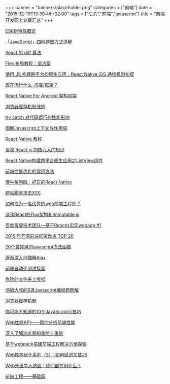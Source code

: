 +++
banner = "banners/placeholder.png"
categories = ["前端"]
date = "2015-12-19T13:39:46+02:00"
tags = ["汇总","前端","javascript"]
title = "前端开发网上文章汇总"
+++


[ES6新特性概览](http://www.cnblogs.com/Wayou/p/es6_new_features.html)

[「JavaScript」四种跨域方式详解](https://mp.weixin.qq.com/s?__biz=MzAwNjQwNzU2NQ==&mid=208424145&idx=2&sn=d6f3436dbef96e80048f3bcf2880c032&scene=0&key=41ecb04b05111003accd05a80b101d23f5f65bb90683c2faa0b9c46810386589bc6955510904b3d7f691121f017feb06&ascene=0&uin=MTM0ODQyNTk1&devicetype=iMac+MacBookAir7%2C1+OSX+OSX+10.10.5+build(14F1021)&version=11020201&pass_ticket=OUgFBuA2yqcV7ExJVNrQtm5NukTejEXnNHTun2M8jg8%3D)

[React 的 diff 算法](http://segmentfault.com/a/1190000000606216)

[Flex 布局教程：语法篇](https://mp.weixin.qq.com/s?__biz=MzAxODE2MjM1MA==&mid=209323512&idx=1&sn=c2134c53bd55eef5bb977839c629b087&key=41ecb04b0511100352e7e2f02fd9695d7de52481a587321f9f6ba555d7c8e6b09599fe88ef40e02db9eff1811cbee0fc&ascene=0&uin=MTM0ODQyNTk1&devicetype=iMac+MacBookAir7%2C1+OSX+OSX+10.10.5+build(14F1021)&version=11020201&pass_ticket=OUgFBuA2yqcV7ExJVNrQtm5NukTejEXnNHTun2M8jg8%3D)

[使用 JS 构建跨平台的原生应用：React Native iOS 通信机制初探](http://taobaofed.org/blog/2015/12/30/the-communication-scheme-of-react-native-in-ios/)

[现在流行什么 JS库/框架？](https://mp.weixin.qq.com/s?__biz=MzA4Nzc4MjI4MQ==&mid=211241581&idx=1&sn=7d9fbd01da342425dc1f6281d3cfe197&scene=0&key=41ecb04b05111003aaba6c54ac19ca6585c4c00932fd75f341be9b795bede48d3fc8c172045ebc19f479d3aff8625cbe&ascene=0&uin=MTM0ODQyNTk1&devicetype=iMac+MacBookAir7%2C1+OSX+OSX+10.10.5+build(14F1021)&version=11020201&pass_ticket=OUgFBuA2yqcV7ExJVNrQtm5NukTejEXnNHTun2M8jg8%3D)

[React Native For Android 架构初探](http://zhuanlan.zhihu.com/magilu/20259704)

[浏览器缓存机制浅析](https://mp.weixin.qq.com/s?__biz=MzAxODE2MjM1MA==&mid=209846596&idx=1&sn=803b9c256d17b2ca2c1cec1322ee19f0&scene=0&key=41ecb04b0511100374b2888613719860979d4a4e623d6c1ef483816039adc27a3d3015a95881ce61b21a343876ef3551&ascene=0&uin=MTM0ODQyNTk1&devicetype=iMac+MacBookAir7%2C1+OSX+OSX+10.10.5+build(14F1021)&version=11020201&pass_ticket=OUgFBuA2yqcV7ExJVNrQtm5NukTejEXnNHTun2M8jg8%3D)  

[try catch 对代码运行的性能影响](http://taobaofed.org/blog/2015/10/28/try-catch-runing-problem/)

[图解Javascript上下文与作用域](https://mp.weixin.qq.com/s?__biz=MzAxODE2MjM1MA==&mid=209783326&idx=1&sn=aeaae340d52fa7f316bfaaf601682ef7&scene=0&key=41ecb04b05111003e740fa16b8f955013f175640e07a7239be0f667d77981e94083a81e08975c99fbe6f091ae648ea8b&ascene=0&uin=MTM0ODQyNTk1&devicetype=iMac+MacBookAir7%2C1+OSX+OSX+10.10.5+build(14F1021)&version=11020201&pass_ticket=OUgFBuA2yqcV7ExJVNrQtm5NukTejEXnNHTun2M8jg8%3D)

[React Native 教程](http://wiki.jikexueyuan.com/project/react-native/homepage.html)

[谈谈 React.js 的核心入门知识](https://mp.weixin.qq.com/s?__biz=MjM5OTA1MDUyMA==&mid=211494151&idx=2&sn=f342b427d2d6fa789817f0ff2a20938b&scene=0&key=41ecb04b05111003cf4703fb7804b2fde6904b49a1292e12a5ff22980bee8c39ecb85e498f5adfbe878a64ea3baf09ce&ascene=0&uin=MTM0ODQyNTk1&devicetype=iMac+MacBookAir7%2C1+OSX+OSX+10.10.5+build(14F1021)&version=11020201&pass_ticket=OUgFBuA2yqcV7ExJVNrQtm5NukTejEXnNHTun2M8jg8%3D)

[React Native构建跨平台原生应用之ListView组件](http://item.congci.com/item/react-native-goujian-kua-pingtai-yuansheng-yingyong-zhi-listview-zujian)

[前端性能优化的常用方法](https://mp.weixin.qq.com/s?__biz=MzA4Nzc4MjI4MQ==&mid=401777193&idx=1&sn=95540e0171a736caab1de5d876de7ae6&scene=0&key=41ecb04b05111003828645f0d91237dafa5b06ff4ae1c9ff7a56b5c4d9b1005883835619b87fce66b5dffde03f2f160c&ascene=0&uin=MTM0ODQyNTk1&devicetype=iMac+MacBookAir7%2C1+OSX+OSX+10.10.5+build(14F1021)&version=11020201&pass_ticket=OUgFBuA2yqcV7ExJVNrQtm5NukTejEXnNHTun2M8jg8%3D)

[慢牛系列四：好玩的React Native](http://www.cnblogs.com/hongyin163/p/stockman_animation.html)

[跨站脚本攻击XSS](https://mp.weixin.qq.com/s?__biz=MjM5NzU0MzU0Nw==&mid=211716745&idx=2&sn=2b7b3814d0d60e6df2cbd30494b5d5fe&scene=0&key=41ecb04b05111003694db4f3baad1b5bb6f97ba2efc5599b8f5b7d644b373b2f00a2d8346676c1f977e45122ef3acef3&ascene=0&uin=MTM0ODQyNTk1&devicetype=iMac+MacBookAir7%2C1+OSX+OSX+10.10.5+build(14F1021)&version=11020201&pass_ticket=OUgFBuA2yqcV7ExJVNrQtm5NukTejEXnNHTun2M8jg8%3D)

[如何成为一名优秀的web前端工程师？](https://mp.weixin.qq.com/s?__biz=MzA4NDIzNzMwMw==&mid=208791701&idx=1&sn=b1078c894492bb6f51f5a26a8c161b51&scene=0&key=41ecb04b05111003d2c2d8caf9bac2154b9f2fb7d4973d5d7c3b03571e6188188355e523ddc5771e2f4b754c08e7fb99&ascene=0&uin=MTM0ODQyNTk1&devicetype=iMac+MacBookAir7%2C1+OSX+OSX+10.10.5+build(14F1021)&version=11020201&pass_ticket=OUgFBuA2yqcV7ExJVNrQtm5NukTejEXnNHTun2M8jg8%3D)

[谈谈React的Flux架构和Immutable.js](https://mp.weixin.qq.com/s?__biz=MzAwNjQwNzU2NQ==&mid=208443481&idx=2&sn=cef55528bc8bab076af7872d771a89cf&scene=0&key=41ecb04b05111003b97c50accb9bdef1de2cf4d28dca4c6bbbe4910beec3fd3d4a7d2cb0e16b421f00b929d6d0b2df92&ascene=0&uin=MTM0ODQyNTk1&devicetype=iMac+MacBookAir7%2C1+OSX+OSX+10.10.5+build(14F1021)&version=11020201&pass_ticket=OUgFBuA2yqcV7ExJVNrQtm5NukTejEXnNHTun2M8jg8%3D)

[百度母婴技术团队—基于Reactjs实现webapp #1](https://mp.weixin.qq.com/s?__biz=MzAwNjQwNzU2NQ==&mid=400112126&idx=1&sn=d434f635120460eca7ca3dca667a4e2b&scene=0&key=41ecb04b0511100363da8e80ae7e1c24c481b0372aab8274bea1f6d0300bb5978125e5cd9b3cecefd58ba0394513f3e3&ascene=0&uin=MTM0ODQyNTk1&devicetype=iMac+MacBookAir7%2C1+OSX+OSX+10.10.5+build(14F1021)&version=11020201&pass_ticket=OUgFBuA2yqcV7ExJVNrQtm5NukTejEXnNHTun2M8jg8%3D)

[2015 年开源前端框架盘点 TOP 20](https://mp.weixin.qq.com/s?__biz=MzA4NDIzNzMwMw==&mid=402545665&idx=2&sn=f5d028937fb77d50dfe7bbfbf2308a70&scene=0&key=41ecb04b05111003dd2dbdd38e36a1dc8cc9daf6562559efaf1377326b02653cb5f58addbe50a69073cbc661a89ea344&ascene=0&uin=MTM0ODQyNTk1&devicetype=iMac+MacBookAir7%2C1+OSX+OSX+10.10.5+build(14F1021)&version=11020201&pass_ticket=OUgFBuA2yqcV7ExJVNrQtm5NukTejEXnNHTun2M8jg8%3D)

[20个最常用的javascript方法函数](https://mp.weixin.qq.com/s?__biz=MzA4NDIzNzMwMw==&mid=208174152&idx=1&sn=d1b7d2b45ea8784c755bfac31a0c3330&key=41ecb04b05111003daca9d0088366247a7d809ee925136fc1526b50f8b277db6e5030a57f35ead72f10d5b901556b716&ascene=0&uin=MTM0ODQyNTk1&devicetype=iMac+MacBookAir7%2C1+OSX+OSX+10.10.5+build(14F1021)&version=11020201&pass_ticket=OUgFBuA2yqcV7ExJVNrQtm5NukTejEXnNHTun2M8jg8%3D)

[逐渐深入地理解Ajax](https://mp.weixin.qq.com/s?__biz=MzAxODE2MjM1MA==&mid=207384929&idx=1&sn=6083f84d02d7f05010ace2479c467ba3&key=41ecb04b051110033a30c142c7664ea806191300c109c519ed3eef32a228d9596cd17c55417f719d5f55d094b05f51fc&ascene=0&uin=MTM0ODQyNTk1&devicetype=iMac+MacBookAir7%2C1+OSX+OSX+10.10.5+build(14F1021)&version=11020201&pass_ticket=OUgFBuA2yqcV7ExJVNrQtm5NukTejEXnNHTun2M8jg8%3D)

[前端自动化测试探索](https://mp.weixin.qq.com/s?__biz=MzAxODE2MjM1MA==&mid=209158489&idx=1&sn=be6afc7532381529c866488727d2af75&key=41ecb04b05111003d37e2242ad43f8a7f469e5f910d5bf22793d416fbb0a89fd1855d662bc742a9a3a4a437b3a9db378&ascene=0&uin=MTM0ODQyNTk1&devicetype=iMac+MacBookAir7%2C1+OSX+OSX+10.10.5+build(14F1021)&version=11020201&pass_ticket=OUgFBuA2yqcV7ExJVNrQtm5NukTejEXnNHTun2M8jg8%3D)

[危险的文件夹上传框](https://mp.weixin.qq.com/s?__biz=MzAxODE2MjM1MA==&mid=210668096&idx=1&sn=f8ad2467289374ff6dcc8c0306c42928&scene=0&key=41ecb04b05111003d1b27ee29617210b5389e10d84d9457fccfff5933cffa32ccb5de7f423ef0457e6337b6f8c58d384&ascene=0&uin=MTM0ODQyNTk1&devicetype=iMac+MacBookAir7%2C1+OSX+OSX+10.10.5+build(14F1021)&version=11020201&pass_ticket=OUgFBuA2yqcV7ExJVNrQtm5NukTejEXnNHTun2M8jg8%3D)

[汤姆大叔的6道Javascript编程题题解](https://mp.weixin.qq.com/s?__biz=MzA4NDIzNzMwMw==&mid=402027531&idx=2&sn=d00e0e5a63819c7b4434f94fa06ca1bb&scene=0&key=41ecb04b05111003f68be53b6e210136638f27e4e56a91e400b7f4f7938812f716fb35d67a9a6e49295213a566f39272&ascene=0&uin=MTM0ODQyNTk1&devicetype=iMac+MacBookAir7%2C1+OSX+OSX+10.10.5+build(14F1021)&version=11020201&pass_ticket=OUgFBuA2yqcV7ExJVNrQtm5NukTejEXnNHTun2M8jg8%3D)

[浏览器缓存机制](https://mp.weixin.qq.com/s?__biz=MzAxODE2MjM1MA==&mid=401167590&idx=1&sn=f1e0979eac8df4cd20dae62ed11e494f&scene=0&key=41ecb04b05111003c41b0c42fae7fd482ad4f1a757dca5215a9261c3a13d088fd32db0f7c2291f9ad0b14198262afe64&ascene=0&uin=MTM0ODQyNTk1&devicetype=iMac+MacBookAir7%2C1+OSX+OSX+10.10.5+build(14F1021)&version=11020201&pass_ticket=OUgFBuA2yqcV7ExJVNrQtm5NukTejEXnNHTun2M8jg8%3D)

[你可能不知道的10个JavaScript小技巧](https://mp.weixin.qq.com/s?__biz=MjM5MDI5MjAyMA==&mid=401625137&idx=2&sn=fdbc1ec75177f9059bc6dd6e7d4e8e50&scene=0&key=41ecb04b051110030b45c777d2f99c8732b24f5cd56dd9eaeab5cf4b64ef1cb9ae071aede689c52ec94669d944214ad5&ascene=0&uin=MTM0ODQyNTk1&devicetype=iMac+MacBookAir7%2C1+OSX+OSX+10.10.5+build(14F1021)&version=11020201&pass_ticket=OUgFBuA2yqcV7ExJVNrQtm5NukTejEXnNHTun2M8jg8%3D)

[Web性能API——帮你分析前端性能](https://mp.weixin.qq.com/s?__biz=MjM5MDE0Mjc4MA==&mid=207609334&idx=1&sn=c2b03d45ea66b9f4b20591b0b71ba1ba&key=41ecb04b05111003cc218410cd123596c1cc03aaa084fa212a0763db7c02e24b8f217c8ac061777a86204ac2c08efdd3&ascene=0&uin=MTM0ODQyNTk1&devicetype=iMac+MacBookAir7%2C1+OSX+OSX+10.10.5+build(14F1021)&version=11020201&pass_ticket=OUgFBuA2yqcV7ExJVNrQtm5NukTejEXnNHTun2M8jg8%3D)

[深入了解浏览器的重绘与重排](https://mp.weixin.qq.com/s?__biz=MzA4Nzc4MjI4MQ==&mid=401078457&idx=1&sn=32cce298a6314d0f987b10f588d9b337&scene=0&key=41ecb04b051110038ea216553015df6c6c7c746c1c9473b6b98261eeabbd6f586529b3bb162aaa8e2a307d9f75c61954&ascene=0&uin=MTM0ODQyNTk1&devicetype=iMac+MacBookAir7%2C1+OSX+OSX+10.10.5+build(14F1021)&version=11020201&pass_ticket=OUgFBuA2yqcV7ExJVNrQtm5NukTejEXnNHTun2M8jg8%3D)

[基于webpack搭建前端工程解决方案探索](https://mp.weixin.qq.com/s?__biz=MzAxODE2MjM1MA==&mid=210235093&idx=2&sn=1d7ed995ef0895e97eb87d466d25636e&scene=0&key=41ecb04b051110039570d5ade0d20eb40419372ef0ef0d413512f82161b223ec3538641f23c0e333fc5d6e11f62f329d&ascene=0&uin=MTM0ODQyNTk1&devicetype=iMac+MacBookAir7%2C1+OSX+OSX+10.10.5+build(14F1021)&version=11020201&pass_ticket=OUgFBuA2yqcV7ExJVNrQtm5NukTejEXnNHTun2M8jg8%3D)

[Web性能优化系列（3）：如何延迟加载JS](https://mp.weixin.qq.com/s?__biz=MzAxODE2MjM1MA==&mid=205870503&idx=1&sn=c919fd8c45f35f4095068611f76e72d9&key=41ecb04b051110033a4237c015d83e9e7950a91d9a5a01701cadf43b714f403af4471d9164c96cbd996a6842f96312ed&ascene=0&uin=MTM0ODQyNTk1&devicetype=iMac+MacBookAir7%2C1+OSX+OSX+10.10.5+build(14F1021)&version=11020201&pass_ticket=OUgFBuA2yqcV7ExJVNrQtm5NukTejEXnNHTun2M8jg8%3D)

[Web开发牛人访谈：你们都在用什么？](https://mp.weixin.qq.com/s?__biz=MzAxODE2MjM1MA==&mid=207465643&idx=1&sn=d869021a71cce8e09e1a22daf92cb90a&key=41ecb04b0511100393bc07351bd5c6f6e2b164ec9569a6f2494ee05cda6e8ec489ca8e40b79d5408ad166632eace74b0&ascene=0&uin=MTM0ODQyNTk1&devicetype=iMac+MacBookAir7%2C1+OSX+OSX+10.10.5+build(14F1021)&version=11020201&pass_ticket=OUgFBuA2yqcV7ExJVNrQtm5NukTejEXnNHTun2M8jg8%3D)

[前端工程——基础篇](http://toutiao.com/a6187369155505225986/?iid=3015193378&app=news_article&wxshare_count=1&tt_from=weixin&utm_source=weixin&utm_medium=toutiao_android&utm_campaign=client_share&from=timeline&isappinstalled=1)









